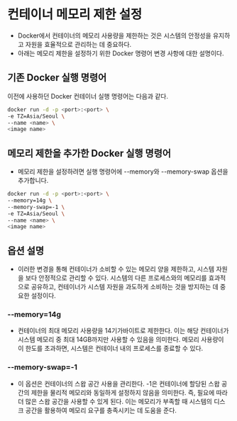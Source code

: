 # 컨테이너 메모리 제한 설정
* Docker에서 컨테이너의 메모리 사용량을 제한하는 것은 시스템의 안정성을 유지하고 자원을 효율적으로 관리하는 데 중요하다. 
* 아래는 메모리 제한을 설정하기 위한 Docker 명령어 변경 사항에 대한 설명이다.

## 기존 Docker 실행 명령어
이전에 사용하던 Docker 컨테이너 실행 명령어는 다음과 같다.

```bash
docker run -d -p <port>:<port> \
-e TZ=Asia/Seoul \
--name <name> \
<image name>
```

## 메모리 제한을 추가한 Docker 실행 명령어
* 메모리 제한을 설정하려면 실행 명령어에 --memory와 --memory-swap 옵션을 추가합니다.

```bash
docker run -d -p <port>:<port> \
--memory=14g \
--memory-swap=-1 \
-e TZ=Asia/Seoul \
--name <name> \
<image name>
```

## 옵션 설명
* 이러한 변경을 통해 컨테이너가 소비할 수 있는 메모리 양을 제한하고, 시스템 자원을 보다 안정적으로 관리할 수 있다. 시스템의 다른 프로세스와의 메모리를 효과적으로 공유하고, 컨테이너가 시스템 자원을 과도하게 소비하는 것을 방지하는 데 중요한 설정이다.

### --memory=14g
* 컨테이너의 최대 메모리 사용량을 14기가바이트로 제한한다. 이는 해당 컨테이너가 시스템 메모리 중 최대 14GB까지만 사용할 수 있음을 의미한다. 메모리 사용량이 이 한도를 초과하면, 시스템은 컨테이너 내의 프로세스를 종료할 수 있다.

### --memory-swap=-1
* 이 옵션은 컨테이너의 스왑 공간 사용을 관리한다. -1은 컨테이너에 할당된 스왑 공간의 제한을 물리적 메모리와 동일하게 설정하지 않음을 의미한다. 즉, 필요에 따라 더 많은 스왑 공간을 사용할 수 있게 된다. 이는 메모리가 부족할 때 시스템의 디스크 공간을 활용하여 메모리 요구를 충족시키는 데 도움을 준다.
